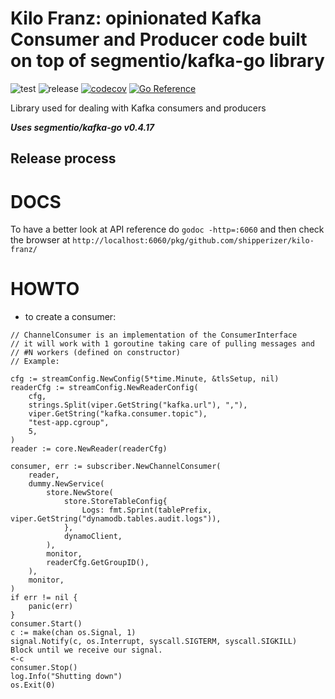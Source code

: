 # Kilo Franz: opinionated Kafka Consumer and Producer code built on top of segmentio/kafka-go library

![test](https://github.com/shipperizer/kilo-franz/workflows/test/badge.svg)
![release](https://github.com/shipperizer/kilo-franz/workflows/release/badge.svg)
[![codecov](https://codecov.io/gh/shipperizer/kilo-franz/branch/main/graph/badge.svg)](https://codecov.io/gh/shipperizer/kilo-franz)
[![Go Reference](https://pkg.go.dev/badge/github.com/shipperizer/kilo-franz.svg)](https://pkg.go.dev/github.com/shipperizer/kilo-franz)

Library used for dealing with Kafka consumers and producers

***Uses segmentio/kafka-go v0.4.17***


## Release process

# DOCS

To have a better look at API reference do `godoc -http=:6060` and then check the browser at `http://localhost:6060/pkg/github.com/shipperizer/kilo-franz/`


# HOWTO

* to create a consumer:

```
// ChannelConsumer is an implementation of the ConsumerInterface
// it will work with 1 goroutine taking care of pulling messages and
// #N workers (defined on constructor)
// Example:

cfg := streamConfig.NewConfig(5*time.Minute, &tlsSetup, nil)
readerCfg := streamConfig.NewReaderConfig(
	cfg,
	strings.Split(viper.GetString("kafka.url"), ","),
	viper.GetString("kafka.consumer.topic"),
	"test-app.cgroup",
	5,
)
reader := core.NewReader(readerCfg)

consumer, err := subscriber.NewChannelConsumer(
	reader,
	dummy.NewService(
		store.NewStore(
			store.StoreTableConfig{
				Logs: fmt.Sprint(tablePrefix, viper.GetString("dynamodb.tables.audit.logs")),
			},
			dynamoClient,
		),
		monitor,
		readerCfg.GetGroupID(),
	),
	monitor,
)
if err != nil {
	panic(err)
}
consumer.Start()
c := make(chan os.Signal, 1)
signal.Notify(c, os.Interrupt, syscall.SIGTERM, syscall.SIGKILL)
Block until we receive our signal.
<-c
consumer.Stop()
log.Info("Shutting down")
os.Exit(0)
```
